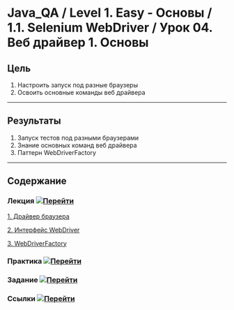# Java_QA / Level 1. Easy - Основы / 1.1. Selenium WebDriver / Урок 04. Веб драйвер 1. Основы

## Цель

1. Настроить запуск под разные браузеры
2. Освоить основные команды веб драйвера

***

## Результаты 

1. Запуск тестов под разными браузерами
2. Знание основных команд веб драйвера
3. Паттерн WebDriverFactory

***

## Содержание

### Лекция [![Перейти](https://img.shields.io/badge/-%D0%9F%D0%B5%D1%80%D0%B5%D0%B9%D1%82%D0%B8-blue)](1.%20Лекция.md)
           
[1. Драйвер браузера](1.%20Лекция.md#1.-Драйвер-браузера)

[2. Интерфейс WebDriver](1.%20Лекция.md#2.-Интерфейс-WebDriver)

[3. WebDriverFactory](1.%20Лекция.md#3.-WebDriverFactory)

### Практика [![Перейти](https://img.shields.io/badge/-%D0%9F%D0%B5%D1%80%D0%B5%D0%B9%D1%82%D0%B8-blue)](2.%20Практика.md)



### Задание [![Перейти](https://img.shields.io/badge/-%D0%9F%D0%B5%D1%80%D0%B5%D0%B9%D1%82%D0%B8-blue)](3.%20Задание.md)

### Ссылки [![Перейти](https://img.shields.io/badge/-%D0%9F%D0%B5%D1%80%D0%B5%D0%B9%D1%82%D0%B8-blue)](4.%20Ссылки.md)